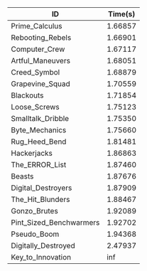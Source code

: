 |ID|Time(s)|
|-|-|
|Prime_Calculus|1.66857|
|Rebooting_Rebels|1.66901|
|Computer_Crew|1.67117|
|Artful_Maneuvers|1.68051|
|Creed_Symbol|1.68879|
|Grapevine_Squad|1.70559|
|Blackouts|1.71854|
|Loose_Screws|1.75123|
|Smalltalk_Dribble|1.75350|
|Byte_Mechanics|1.75660|
|Rug_Heed_Bend|1.81481|
|Hackerjacks|1.86863|
|The_ERROR_List|1.87460|
|Beasts|1.87676|
|Digital_Destroyers|1.87909|
|The_Hit_Blunders|1.88467|
|Gonzo_Brutes|1.92089|
|Pint_Sized_Benchwarmers|1.92702|
|Pseudo_Boom|1.94368|
|Digitally_Destroyed|2.47937|
|Key_to_Innovation|inf|
